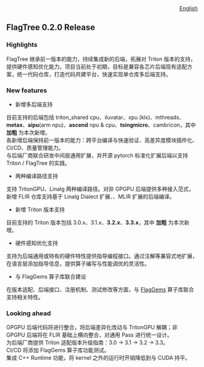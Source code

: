 <div align="right"><a href="./release_notes_v0.2.0.md">English</a></div>

## FlagTree 0.2.0 Release

### Highlights

FlagTree 继承前一版本的能力，持续集成新的后端，拓展对 Triton 版本的支持，提供硬件感知优化能力。项目当前处于初期，目标是兼容各芯片后端现有适配方案，统一代码仓库，打造代码共建平台，快速实现单仓库多后端支持。

### New features

* 新增多后端支持

目前支持的后端包括 triton_shared cpu、iluvatar、xpu (klx)、mthreads、__metax__、__aipu__(arm npu)、__ascend__ npu & cpu、__tsingmicro__、cambricon，其中 __加粗__ 为本次新增。 <br>
各新增后端保持前一版本的能力：跨平台编译与快速验证、高差异度模块插件化、CI/CD、质量管理能力。 <br>
与后端厂商联合研发中间层通用扩展，并开源 pytorch 标准化扩展后端以支持 Triton / FlagTree 的实践。 <br>

* 两种编译路径支持

支持 TritonGPU、Linalg 两种编译路径。对非 GPGPU 后端提供多种接入范式，新增 FLIR 仓库支持基于 Linalg Dialect 扩展、、MLIR 扩展的后端编译。

* 新增 Triton 版本支持

目前支持的 Triton 版本包括 3.0.x、3.1.x、__3.2.x__、__3.3.x__，其中 __加粗__ 为本次新增。

* 硬件感知优化支持

支持为后端通用或特有的硬件特性提供指导编程接口。通过注解等兼容式地扩展，在语言层添加指导信息，提供算子编写与性能调优的灵活性。

* 与 FlagGems 算子库联合建设

在版本适配、后端接口、注册机制、测试修改等方面，与 [FlagGems](https://github.com/FlagOpen/FlagGems) 算子库联合支持相关特性。

### Looking ahead

GPGPU 后端代码将进行整合，将后端差异化改动与 TritonGPU 解耦；非 GPGPU 后端将在 FLIR 基础上横向整合，对通用 Pass 进行统一设计。 <br>
为后端厂商提供 Triton 适配版本升级指南：3.0 -> 3.1 -> 3.2 -> 3.3。 <br>
CI/CD 将添加 FlagGems 算子库功能测试。 <br>
集成 C++ Runtime 功能，将 kernel 之外的运行时开销降低到与 CUDA 持平。 <br>
